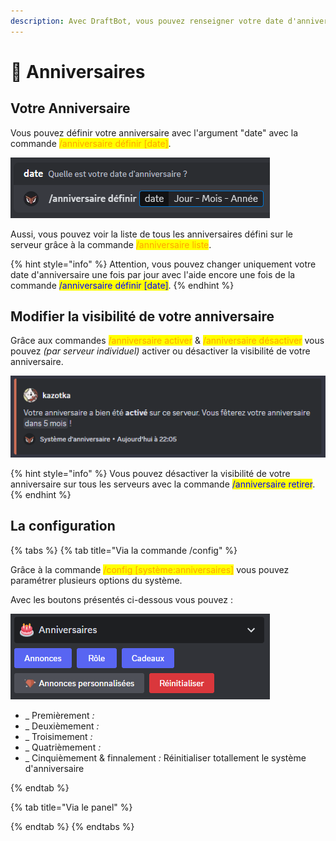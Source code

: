 ```yaml
---
description: Avec DraftBot, vous pouvez renseigner votre date d'anniversaire et être informé des prochains à venir !
---
```


# 🎂 Anniversaires

## Votre Anniversaire

Vous pouvez définir votre anniversaire avec l'argument "date" avec la commande <mark style="color:orange;">/anniversaire définir \[date]</mark>. 

![Exemple de commande d'anniversaire](../.gitbook/assets/birthday/command_preview.png)

Aussi, vous pouvez voir la liste de tous les anniversaires défini sur le serveur grâce à la commande <mark style="color:orange;">/anniversaire liste</mark>.

{% hint style="info" %}
Attention, vous pouvez changer uniquement votre date d'anniversaire une fois par jour avec l'aide encore une fois de la commande <mark style="color:blue;">/anniversaire définir \[date]</mark>.
{% endhint %}

## Modifier la visibilité de votre anniversaire

Grâce aux commandes <mark style="color:orange;">/anniversaire activer</mark> & <mark style="color:orange;">/anniversaire désactiver</mark> vous pouvez *(par serveur individuel)* activer ou désactiver la visibilité de votre anniversaire.

![Message de confirmation de la commande /anniversaire activer](../.gitbook/assets/birthday/birthday_enable.png)

{% hint style="info" %}
Vous pouvez désactiver la visibilité de votre anniversaire sur tous les serveurs avec la commande <mark style="color:blue;">/anniversaire retirer</mark>.
{% endhint %}

## La configuration

{% tabs %}
{% tab title="Via la commande /config" %}

Grâce à la commande <mark style="color:orange;">/config \[système:anniversaires]</mark> vous pouvez paramétrer plusieurs options du système.

Avec les boutons présentés ci-dessous vous pouvez :

![Aperçu des options du système de configuration via la commande /config](../.gitbook/assets/birthday/birthday_config_button.png)

- _ Premièrement *:* 
- _ Deuxièmement *:* 
- _ Troisimement *:* 
- _ Quatrièmement *:* 
- _ Cinquièmement & finnalement *:* Réinitialiser totallement le système d'anniversaire

{% endtab %}


{% tab title="Via le panel" %}



{% endtab %}
{% endtabs %}